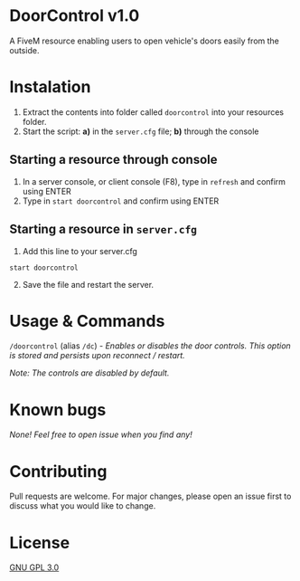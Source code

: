 # DoorControl v1.0

A FiveM resource enabling users to open vehicle's doors easily from the outside.

# Instalation

1. Extract the contents into folder called `doorcontrol` into your resources folder.
2. Start the script: **a)** in the `server.cfg` file; **b)** through the console

## Starting a resource through console

1. In a server console, or client console (F8), type in `refresh` and confirm using ENTER
2. Type in `start doorcontrol` and confirm using ENTER

## Starting a resource in `server.cfg`
1. Add this line to your server.cfg
```
start doorcontrol
```
2. Save the file and restart the server.

# Usage & Commands

`/doorcontrol` (alias `/dc`) - *Enables or disables the door controls. This option is stored and persists upon reconnect / restart.*

*Note: The controls are disabled by default.*

# Known bugs
*None! Feel free to open issue when you find any!*

# Contributing
Pull requests are welcome. For major changes, please open an issue first to discuss what you would like to change.

# License
[GNU GPL 3.0](https://github.com/gimicze/doorcontrol/blob/main/LICENSE)